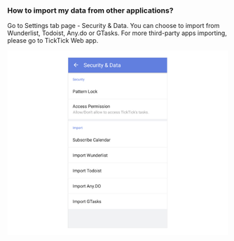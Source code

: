 ### How to import my data from other applications?

Go to Settings tab page - Security & Data. You can choose to import from Wunderlist, Todoist, Any.do or GTasks. For more third-party apps importing, please go to TickTick Web app.

![newandimport2](../../images/ticktick-android-app/installation--account/newandimport.jpg)

